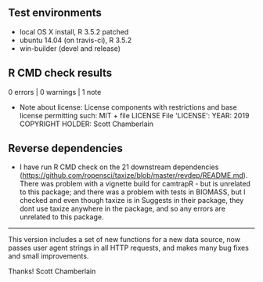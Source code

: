 ## Test environments

* local OS X install, R 3.5.2 patched
* ubuntu 14.04 (on travis-ci), R 3.5.2
* win-builder (devel and release)

## R CMD check results

0 errors | 0 warnings | 1 note

* Note about license:
License components with restrictions and base license permitting such:
  MIT + file LICENSE
File 'LICENSE':
  YEAR: 2019
  COPYRIGHT HOLDER: Scott Chamberlain

## Reverse dependencies

* I have run R CMD check on the 21 downstream dependencies
(<https://github.com/ropensci/taxize/blob/master/revdep/README.md>).
There was problem with a vignette build for camtrapR - but is unrelated to this package; and there was a problem with tests in BIOMASS, but I checked and even though taxize is in Suggests in their package, they dont use taxize anywhere in the package, and so any errors are unrelated to this package.

------

This version includes a set of new functions for a new data source, now passes user agent strings in all HTTP requests, and makes many bug fixes and small improvements.

Thanks!
Scott Chamberlain
